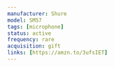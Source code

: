 ```yaml
---
manufacturer: Shure
model: SM57
tags: [microphone]
status: active
frequency: rare
acquisition: gift
links: [https://amzn.to/3ufsIET]
---
```

